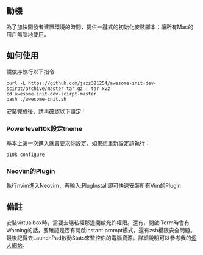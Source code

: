 ## 動機

為了加快開發者建置環境的時間，提供一鍵式的初始化安裝腳本；讓所有Mac的用戶無腦地使用。

## 如何使用  

請依序執行以下指令  
```
curl -L https://github.com/jazz321254/awesome-init-dev-scirpt/archive/master.tar.gz | tar xvz
cd awesome-init-dev-scirpt-master
bash ./awesome-init.sh  
```  
安裝完成後，請再確認以下設定：

### Powerlevel10k設定theme  

基本上第一次進入就會要求你設定，如果想重新設定請執行：  
```
p10k configure
```  

### Neovim的Plugin

執行nvim進入Neovim，再輸入:PlugInstall即可快速安裝所有Vim的Plugin

## 備註  

安裝virtualbox時，需要去隱私權那邊開啟允許權限。還有，開啟iTerm時會有Warning的話，要確認是否有開啟Instant prompt模式，還有zsh權限安全問題。最後記得去LaunchPad啟動Stats來監控你的電腦資源。詳細說明可以參考我的[個人網站][1]。

[1]: https://www.jazz321254.com/2021-happy-bag/
